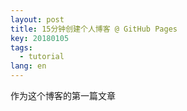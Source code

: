 ```yaml
---
layout: post
title: 15分钟创建个人博客 @ GitHub Pages
key: 20180105
tags:
  - tutorial
lang: en
---
```


作为这个博客的第一篇文章
<!--stackedit_data:
eyJoaXN0b3J5IjpbMTI2ODUxMzQyMl19
-->